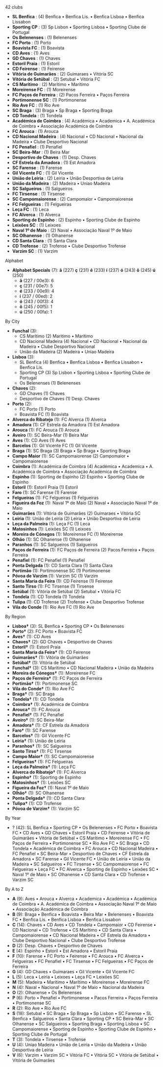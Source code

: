 42 clubs

- **SL Benfica** : (4) Benfica • Benfica Lis. • Benfica Lisboa • Benfica Lissabon
- **Sporting CP** : (3) Sp Lisbon • Sporting Lisboa • Sporting Clube de Portugal
- **Os Belenenses** : (1) Belenenses
- **FC Porto** : (1) Porto
- **Boavista FC** : (1) Boavista
- **CD Aves** : (1) Aves
- **GD Chaves** : (1) Chaves
- **Estoril Praia** : (1) Estoril
- **CD Feirense** : (1) Feirense
- **Vitória de Guimarães** : (2) Guimaraes • Vitória SC
- **Vitória de Setúbal** : (2) Setubal • Vitória FC
- **CS Marítimo** : (2) Maritimo • Marítimo
- **Moreirense FC** : (1) Moreirense
- **FC Paços de Ferreira** : (2) Pacos Ferreira • Paços Ferreira
- **Portimonense SC** : (1) Portimonense
- **Rio Ave FC** : (1) Rio Ave
- **SC Braga** : (3) Braga • Sp Braga • Sporting Braga
- **CD Tondela** : (1) Tondela
- **Académica de Coimbra** : (4) Académica • Academica • A. Académica de Coimbra • Associação Académica de Coimbra
- **FC Arouca** : (1) Arouca
- **CD Nacional Madeira** : (4) Nacional • CD Nacional • Nacional da Madeira • Clube Desportivo Nacional
- **FC Penafiel** : (1) Penafiel
- **SC Beira-Mar** : (1) Beira Mar
- **Desportivo de Chaves** : (1) Desp. Chaves
- **CF Estrela da Amadora** : (1) Est Amadora
- **SC Farense** : (1) Farense
- **Gil Vicente FC** : (1) Gil Vicente
- **União de Leiria** : (2) Leiria • União Desportiva de Leiria
- **União da Madeira** : (2) Madeira • Uniao Madeira
- **SC Salgueiros** : (1) Salgueiros
- **FC Tirsense** : (1) Tirsense
- **SC Campomaiorense** : (2) Campomaior • Campomaiorense
- **FC Felgueiras** : (1) Felgueiras
- **Leça FC** : (1) Leca
- **FC Alverca** : (1) Alverca
- **Sporting de Espinho** : (2) Espinho • Sporting Clube de Espinho
- **Leixões SC** : (1) Leixoes
- **Naval 1º de Maio** : (2) Naval • Associação Naval 1º de Maio
- **SC Olhanense** : (1) Olhanense
- **CD Santa Clara** : (1) Santa Clara
- **CD Trofense** : (2) Trofense • Clube Desportivo Trofense
- **Varzim SC** : (1) Varzim




Alphabet

- **Alphabet Specials** (7):  **ã** (227) **ç** (231) **é** (233) **í** (237) **ó** (243) **õ** (245) **ú** (250)
  - **ã** (227 / 00e3): 6
  - **ç** (231 / 00e7): 5
  - **é** (233 / 00e9): 4
  - **í** (237 / 00ed): 2
  - **ó** (243 / 00f3): 4
  - **õ** (245 / 00f5): 1
  - **ú** (250 / 00fa): 1




By City

- **Funchal** (3): 
  - CS Marítimo  (2) Maritimo • Marítimo
  - CD Nacional Madeira  (4) Nacional • CD Nacional • Nacional da Madeira • Clube Desportivo Nacional
  - União da Madeira  (2) Madeira • Uniao Madeira
- **Lisboa** (3): 
  - SL Benfica  (4) Benfica • Benfica Lisboa • Benfica Lissabon • Benfica Lis.
  - Sporting CP  (3) Sp Lisbon • Sporting Lisboa • Sporting Clube de Portugal
  - Os Belenenses  (1) Belenenses
- **Chaves** (2): 
  - GD Chaves  (1) Chaves
  - Desportivo de Chaves  (1) Desp. Chaves
- **Porto** (2): 
  - FC Porto  (1) Porto
  - Boavista FC  (1) Boavista
- **Alverca do Ribatejo** (1): FC Alverca  (1) Alverca
- **Amadora** (1): CF Estrela da Amadora  (1) Est Amadora
- **Arouca** (1): FC Arouca  (1) Arouca
- **Aveiro** (1): SC Beira-Mar  (1) Beira Mar
- **Aves** (1): CD Aves  (1) Aves
- **Barcelos** (1): Gil Vicente FC  (1) Gil Vicente
- **Braga** (1): SC Braga  (3) Braga • Sp Braga • Sporting Braga
- **Campo Maior** (1): SC Campomaiorense  (2) Campomaior • Campomaiorense
- **Coimbra** (1): Académica de Coimbra  (4) Académica • Academica • A. Académica de Coimbra • Associação Académica de Coimbra
- **Espinho** (1): Sporting de Espinho  (2) Espinho • Sporting Clube de Espinho
- **Estoril** (1): Estoril Praia  (1) Estoril
- **Faro** (1): SC Farense  (1) Farense
- **Felgueiras** (1): FC Felgueiras  (1) Felgueiras
- **Figueira da Foz** (1): Naval 1º de Maio  (2) Naval • Associação Naval 1º de Maio
- **Guimarães** (1): Vitória de Guimarães  (2) Guimaraes • Vitória SC
- **Leiria** (1): União de Leiria  (2) Leiria • União Desportiva de Leiria
- **Leça da Palmeira** (1): Leça FC  (1) Leca
- **Matosinhos** (1): Leixões SC  (1) Leixoes
- **Moreira de Cónegos** (1): Moreirense FC  (1) Moreirense
- **Olhão** (1): SC Olhanense  (1) Olhanense
- **Paranhos** (1): SC Salgueiros  (1) Salgueiros
- **Paços de Ferreira** (1): FC Paços de Ferreira  (2) Pacos Ferreira • Paços Ferreira
- **Penafiel** (1): FC Penafiel  (1) Penafiel
- **Ponta Delgada** (1): CD Santa Clara  (1) Santa Clara
- **Portimão** (1): Portimonense SC  (1) Portimonense
- **Póvoa de Varzim** (1): Varzim SC  (1) Varzim
- **Santa Maria da Feira** (1): CD Feirense  (1) Feirense
- **Santo Tirso** (1): FC Tirsense  (1) Tirsense
- **Setúbal** (1): Vitória de Setúbal  (2) Setubal • Vitória FC
- **Tondela** (1): CD Tondela  (1) Tondela
- **Tulipa** (1): CD Trofense  (2) Trofense • Clube Desportivo Trofense
- **Vila do Conde** (1): Rio Ave FC  (1) Rio Ave




By Region

- **Lisboa†** (3):   SL Benfica • Sporting CP • Os Belenenses
- **Porto†** (2):   FC Porto • Boavista FC
- **Aves†** (1):   CD Aves
- **Chaves†** (2):   GD Chaves • Desportivo de Chaves
- **Estoril†** (1):   Estoril Praia
- **Santa Maria da Feira†** (1):   CD Feirense
- **Guimarães†** (1):   Vitória de Guimarães
- **Setúbal†** (1):   Vitória de Setúbal
- **Funchal†** (3):   CS Marítimo • CD Nacional Madeira • União da Madeira
- **Moreira de Cónegos†** (1):   Moreirense FC
- **Paços de Ferreira†** (1):   FC Paços de Ferreira
- **Portimão†** (1):   Portimonense SC
- **Vila do Conde†** (1):   Rio Ave FC
- **Braga†** (1):   SC Braga
- **Tondela†** (1):   CD Tondela
- **Coimbra†** (1):   Académica de Coimbra
- **Arouca†** (1):   FC Arouca
- **Penafiel†** (1):   FC Penafiel
- **Aveiro†** (1):   SC Beira-Mar
- **Amadora†** (1):   CF Estrela da Amadora
- **Faro†** (1):   SC Farense
- **Barcelos†** (1):   Gil Vicente FC
- **Leiria†** (1):   União de Leiria
- **Paranhos†** (1):   SC Salgueiros
- **Santo Tirso†** (1):   FC Tirsense
- **Campo Maior†** (1):   SC Campomaiorense
- **Felgueiras†** (1):   FC Felgueiras
- **Leça da Palmeira†** (1):   Leça FC
- **Alverca do Ribatejo†** (1):   FC Alverca
- **Espinho†** (1):   Sporting de Espinho
- **Matosinhos†** (1):   Leixões SC
- **Figueira da Foz†** (1):   Naval 1º de Maio
- **Olhão†** (1):   SC Olhanense
- **Ponta Delgada†** (1):   CD Santa Clara
- **Tulipa†** (1):   CD Trofense
- **Póvoa de Varzim†** (1):   Varzim SC




By Year

- ? (42):   SL Benfica • Sporting CP • Os Belenenses • FC Porto • Boavista FC • CD Aves • GD Chaves • Estoril Praia • CD Feirense • Vitória de Guimarães • Vitória de Setúbal • CS Marítimo • Moreirense FC • FC Paços de Ferreira • Portimonense SC • Rio Ave FC • SC Braga • CD Tondela • Académica de Coimbra • FC Arouca • CD Nacional Madeira • FC Penafiel • SC Beira-Mar • Desportivo de Chaves • CF Estrela da Amadora • SC Farense • Gil Vicente FC • União de Leiria • União da Madeira • SC Salgueiros • FC Tirsense • SC Campomaiorense • FC Felgueiras • Leça FC • FC Alverca • Sporting de Espinho • Leixões SC • Naval 1º de Maio • SC Olhanense • CD Santa Clara • CD Trofense • Varzim SC






By A to Z

- **A** (9): Aves • Arouca • Alverca • Academica • Académica • Académica de Coimbra • A. Académica de Coimbra • Associação Naval 1º de Maio • Associação Académica de Coimbra
- **B** (9): Braga • Benfica • Boavista • Beira Mar • Belenenses • Boavista FC • Benfica Lis. • Benfica Lisboa • Benfica Lissabon
- **C** (14): Chaves • CD Aves • CD Tondela • Campomaior • CD Feirense • CD Nacional • CD Trofense • CS Marítimo • CD Santa Clara • Campomaiorense • CD Nacional Madeira • CF Estrela da Amadora • Clube Desportivo Nacional • Clube Desportivo Trofense
- **D** (2): Desp. Chaves • Desportivo de Chaves
- **E** (4): Espinho • Estoril • Est Amadora • Estoril Praia
- **F** (10): Farense • FC Porto • Feirense • FC Arouca • FC Alverca • Felgueiras • FC Penafiel • FC Tirsense • FC Felgueiras • FC Paços de Ferreira
- **G** (4): GD Chaves • Guimaraes • Gil Vicente • Gil Vicente FC
- **L** (5): Leca • Leiria • Leixoes • Leça FC • Leixões SC
- **M** (5): Madeira • Maritimo • Marítimo • Moreirense • Moreirense FC
- **N** (4): Naval • Nacional • Naval 1º de Maio • Nacional da Madeira
- **O** (2): Olhanense • Os Belenenses
- **P** (6): Porto • Penafiel • Portimonense • Pacos Ferreira • Paços Ferreira • Portimonense SC
- **R** (2): Rio Ave • Rio Ave FC
- **S** (18): Setubal • SC Braga • Sp Braga • Sp Lisbon • SC Farense • SL Benfica • Salgueiros • Santa Clara • Sporting CP • SC Beira-Mar • SC Olhanense • SC Salgueiros • Sporting Braga • Sporting Lisboa • SC Campomaiorense • Sporting de Espinho • Sporting Clube de Espinho • Sporting Clube de Portugal
- **T** (3): Tondela • Tirsense • Trofense
- **U** (4): Uniao Madeira • União de Leiria • União da Madeira • União Desportiva de Leiria
- **V** (6): Varzim • Varzim SC • Vitória FC • Vitória SC • Vitória de Setúbal • Vitória de Guimarães




